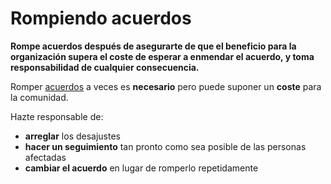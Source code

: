 # Rompiendo acuerdos

<summary>
<strong>Rompe acuerdos después de asegurarte de que el beneficio para la organización supera el coste de esperar a enmendar el acuerdo, y toma responsabilidad de cualquier consecuencia.</strong>
</summary>

Romper [acuerdos](glossary:agreement) a veces es **necesario** pero puede suponer un **coste** para la comunidad.

Hazte responsable de:

- **arreglar** los desajustes
- **hacer un seguimiento** tan pronto como sea posible de las personas afectadas
- **cambiar el acuerdo** en lugar de romperlo repetidamente